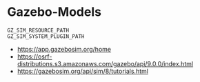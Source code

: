 # Gazebo-Models

```
GZ_SIM_RESOURCE_PATH
GZ_SIM_SYSTEM_PLUGIN_PATH
```

- https://app.gazebosim.org/home
- https://osrf-distributions.s3.amazonaws.com/gazebo/api/9.0.0/index.html
- https://gazebosim.org/api/sim/8/tutorials.html